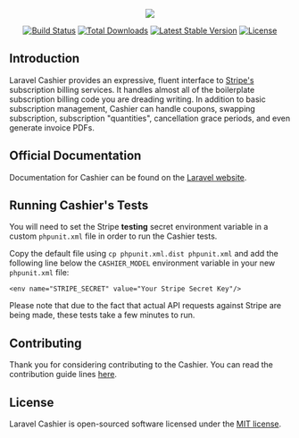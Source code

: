 <p align="center"><img src="https://laravel.com/assets/img/components/logo-cashier.svg"></p>

<p align="center">
<a href="https://travis-ci.org/presttec/laravel-cashier"><img src="https://travis-ci.org/presttec/laravel-cashier.svg" alt="Build Status"></a>
<a href="https://packagist.org/packages/presttec/laravel-cashier"><img src="https://poser.pugx.org/presttec/laravel-cashier/d/total.svg" alt="Total Downloads"></a>
<a href="https://packagist.org/packages/presttec/laravel-cashier"><img src="https://poser.pugx.org/presttec/laravel-cashier/v/stable.svg" alt="Latest Stable Version"></a>
<a href="https://packagist.org/packages/presttec/laravel-cashier"><img src="https://poser.pugx.org/presttec/laravel-cashier/license.svg" alt="License"></a>
</p>

## Introduction

Laravel Cashier provides an expressive, fluent interface to [Stripe's](https://stripe.com) subscription billing services. It handles almost all of the boilerplate subscription billing code you are dreading writing. In addition to basic subscription management, Cashier can handle coupons, swapping subscription, subscription "quantities", cancellation grace periods, and even generate invoice PDFs.

## Official Documentation

Documentation for Cashier can be found on the [Laravel website](https://laravel.com/docs/billing).

## Running Cashier's Tests

You will need to set the Stripe **testing** secret environment variable in a custom `phpunit.xml` file in order to run the Cashier tests.

Copy the default file using `cp phpunit.xml.dist phpunit.xml` and add the following line below the `CASHIER_MODEL` environment variable in your new `phpunit.xml` file:

    <env name="STRIPE_SECRET" value="Your Stripe Secret Key"/>

Please note that due to the fact that actual API requests against Stripe are being made, these tests take a few minutes to run.

## Contributing

Thank you for considering contributing to the Cashier. You can read the contribution guide lines [here](contributing.md).

## License

Laravel Cashier is open-sourced software licensed under the [MIT license](https://opensource.org/licenses/MIT).

